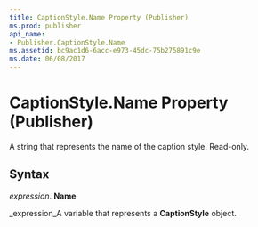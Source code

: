 ```yaml
---
title: CaptionStyle.Name Property (Publisher)
ms.prod: publisher
api_name:
- Publisher.CaptionStyle.Name
ms.assetid: bc9ac1d6-6acc-e973-45dc-75b275891c9e
ms.date: 06/08/2017
---
```



# CaptionStyle.Name Property (Publisher)

A string that represents the name of the caption style. Read-only.


## Syntax

 _expression_. **Name**

 _expression_A variable that represents a  **CaptionStyle** object.


